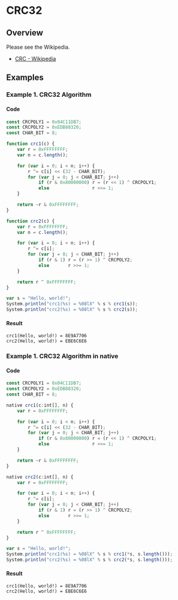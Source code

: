 # CRC32

## Overview

Please see the Wikipedia.

*   [CRC - Wikipedia](https://en.wikipedia.org/wiki/Cyclic_redundancy_check)

## Examples

### Example 1. CRC32 Algorithm

#### Code

```javascript
const CRCPOLY1 = 0x04C11DB7;
const CRCPOLY2 = 0xEDB88320;
const CHAR_BIT = 8;

function crc1(c) {
    var r = 0xFFFFFFFF;
    var n = c.length();

    for (var i = 0; i < n; i++) {
        r ^= c[i] << (32 - CHAR_BIT);
        for (var j = 0; j < CHAR_BIT; j++)
            if (r & 0x80000000) r = (r << 1) ^ CRCPOLY1;
            else                r <<= 1;
    }

    return ~r & 0xFFFFFFFF;
}

function crc2(c) {
    var r = 0xFFFFFFFF;
    var n = c.length();

    for (var i = 0; i < n; i++) {
        r ^= c[i];
        for (var j = 0; j < CHAR_BIT; j++)
            if (r & 1) r = (r >> 1) ^ CRCPOLY2;
            else       r >>= 1;
    }

    return r ^ 0xFFFFFFFF;
}

var s = "Hello, world!";
System.println("crc1(%s) = %08lX" % s % crc1(s));
System.println("crc2(%s) = %08lX" % s % crc2(s));
```

#### Result

```
crc1(Hello, world!) = 8E9A7706
crc2(Hello, world!) = EBE6C6E6
```

### Example 1. CRC32 Algorithm in native

#### Code

```javascript
const CRCPOLY1 = 0x04C11DB7;
const CRCPOLY2 = 0xEDB88320;
const CHAR_BIT = 8;

native crc1(c:int[], n) {
    var r = 0xFFFFFFFF;

    for (var i = 0; i < n; i++) {
        r ^= c[i] << (32 - CHAR_BIT);
        for (var j = 0; j < CHAR_BIT; j++)
            if (r & 0x80000000) r = (r << 1) ^ CRCPOLY1;
            else                r <<= 1;
    }

    return ~r & 0xFFFFFFFF;
}

native crc2(c:int[], n) {
    var r = 0xFFFFFFFF;

    for (var i = 0; i < n; i++) {
        r ^= c[i];
        for (var j = 0; j < CHAR_BIT; j++)
            if (r & 1) r = (r >> 1) ^ CRCPOLY2;
            else       r >>= 1;
    }

    return r ^ 0xFFFFFFFF;
}

var s = "Hello, world!";
System.println("crc1(%s) = %08lX" % s % crc1(*s, s.length()));
System.println("crc2(%s) = %08lX" % s % crc2(*s, s.length()));
```

#### Result

```
crc1(Hello, world!) = 8E9A7706
crc2(Hello, world!) = EBE6C6E6
```
